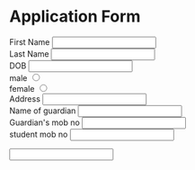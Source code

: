<html>
<head>
<title>Example</title>
<h1>Application Form</h1>
</head>

<body>
<form>

<label for="example">
 First Name
<input type="text"></input><br>
</label>

<label for="example">
 Last Name
<input type="text"></input><br>
</label>

<label for="example"> 
DOB
<input type="text"></input><br>
</label>

<label for="example">
male
<input type="radio"></input><br>
female 
<input type="radio"></input><br>
</label>

<label for="example">
Address    
<input type="text"></input><br>
</label>

<label for="example">
Name of guardian
<input type="text"></input><br>
</label>

<label for="example">
Guardian's mob no
<input type="text"></input><br>
</label>

<label for="example">
student mob no
<input type="text"></input><br>
</label>

<label for="example">

<input type="text"></input><br>
</label>
</form>
</body>
</html>


